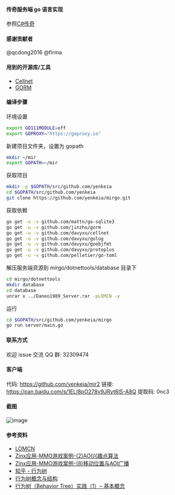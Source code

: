 #### 传奇服务端 go 语言实现
参照[C#传奇](https://github.com/Suprcode/mir2)

#### 感谢贡献者
@qcdong2016 @firma

#### 用到的开源库/工具
- [Cellnet](https://github.com/davyxu/cellnet)
- [GORM](https://github.com/jinzhu/gorm)

#### 编译步骤
环境设置
```bash
export GO111MODULE=off
export GOPROXY="https://goproxy.io"
```
新建项目文件夹，设置为 gopath
```bash
mkdir ~/mir
export GOPATH=~/mir
```
获取项目
```bash
mkdir -p $GOPATH/src/github.com/yenkeia
cd $GOPATH/src/github.com/yenkeia
git clone https://github.com/yenkeia/mirgo.git
```
获取依赖
```bash
go get -u -v github.com/mattn/go-sqlite3
go get -u -v github.com/jinzhu/gorm
go get -u -v github.com/davyxu/cellnet
go get -u -v github.com/davyxu/golog
go get -u -v github.com/davyxu/goobjfmt
go get -u -v github.com/davyxu/protoplus
go get -u -v github.com/pelletier/go-toml
```
解压服务端资源到 mirgo/dotnettools/database 目录下
```bash
cd mirgo/dotnettools
mkdir database
cd database
unrar x ../Daneo1989_Server.rar -pLOMCN -y
```
运行
```bash
cd $GOPATH/src/github.com/yenkeia/mirgo
go run server/main.go
```

#### 联系方式
欢迎 issue 交流
QQ 群: 32309474

#### 客户端
代码: https://github.com/yenkeia/mir2
链接: https://pan.baidu.com/s/1ELI8pO278v9JRyt6lS-A8Q
提取码: 0nc3

#### 截图
![image](https://github.com/yenkeia/mirgo/blob/master/img/img1.png)

#### 参考资料
- [LOMCN](https://www.lomcn.org/forum/)
- [Zinx应用-MMO游戏案例-(2)AOI兴趣点算法](https://www.jianshu.com/p/e5b5db9fa6fe)
- [Zinx应用-MMO游戏案例-(8)移动位置与AOI广播](https://www.jianshu.com/p/8c8fafdace14)
- [知乎 - 行为树](https://www.zhihu.com/search?type=content&q=%E8%A1%8C%E4%B8%BA%E6%A0%91)
- [行为树概念与结构](https://zhuanlan.zhihu.com/p/92298402)
- [行为树（Behavior Tree）实践（1）– 基本概念](http://www.aisharing.com/archives/90)